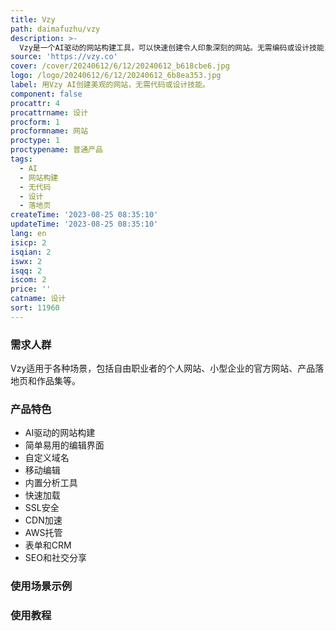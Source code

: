 ```yaml
---
title: Vzy
path: daimafuzhu/vzy
description: >-
  Vzy是一个AI驱动的网站构建工具，可以快速创建令人印象深刻的网站。无需编码或设计技能，只需告诉Vzy您的业务内容，它会自动为您设计出漂亮的网站。您可以轻松地在任何浏览器上进行编辑，支持自定义域名，非常适合自由职业者、小型企业、落地页和作品集。Vzy提供多种功能，如自定义域名、移动编辑、内置分析等。
source: 'https://vzy.co'
cover: /cover/20240612/6/12/20240612_b618cbe6.jpg
logo: /logo/20240612/6/12/20240612_6b8ea353.jpg
label: 用Vzy AI创建美观的网站，无需代码或设计技能。
component: false
procattr: 4
procattrname: 设计
procform: 1
procformname: 网站
proctype: 1
proctypename: 普通产品
tags:
  - AI
  - 网站构建
  - 无代码
  - 设计
  - 落地页
createTime: '2023-08-25 08:35:10'
updateTime: '2023-08-25 08:35:10'
lang: en
isicp: 2
isqian: 2
iswx: 2
isqq: 2
iscom: 2
price: ''
catname: 设计
sort: 11960
---
```




### 需求人群
Vzy适用于各种场景，包括自由职业者的个人网站、小型企业的官方网站、产品落地页和作品集等。

### 产品特色
- AI驱动的网站构建
- 简单易用的编辑界面
- 自定义域名
- 移动编辑
- 内置分析工具
- 快速加载
- SSL安全
- CDN加速
- AWS托管
- 表单和CRM
- SEO和社交分享

### 使用场景示例


### 使用教程


  
